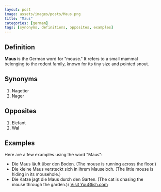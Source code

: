 ```yaml
---
layout: post
image: assets/images/posts/Maus.png
title: "Maus"
categories: [german]
tags: [synonyms, definitions, opposites, examples]
---
```


## Definition
**Maus** is the German word for "mouse." It refers to a small mammal belonging to the rodent family, known for its tiny size and pointed snout. 

## Synonyms
1. Nagetier 
2. Nager

## Opposites
1. Elefant 
2. Wal

## Examples
Here are a few examples using the word "Maus":

- Die Maus läuft über den Boden. (The mouse is running across the floor.)
- Die kleine Maus versteckt sich in ihrem Mauseloch. (The little mouse is hiding in its mousehole.)
- Die Katze jagt die Maus durch den Garten. (The cat is chasing the mouse through the garden.)\ <a id="yg-widget-0" class="youglish-widget" data-query="Maus" data-lang="german" data-components="8412" data-auto-start="0" data-bkg-color="theme_light" data-title="How%20to%20pronounce%20Maus%20in%20German"  rel="nofollow" href="https://youglish.com">Visit YouGlish.com</a><script async src="https://youglish.com/public/emb/widget.js" charset="utf-8"></script>